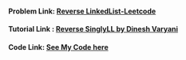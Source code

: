 #### Problem Link: [Reverse LinkedList-Leetcode](https://leetcode.com/problems/reverse-linked-list/)

#### Tutorial Link : [Reverse SinglyLL by Dinesh Varyani](https://www.youtube.com/watch?v=jY-EUKXYT20&ab_channel=DineshVaryani)

#### Code Link: [See My Code here](https://github.com/Nidhikumari-4/DSA-EndGame/blob/main/01.Data%20Structure/01.LinkedList/01.Singly-LinkedList/Leetcode%20Qs/01.Reverse%20LL/reverseLL.cpp) 